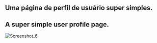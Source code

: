 ## Uma página de perfil de usuário super simples.
## A super simple user profile page.
![Screenshot_6](https://github.com/Godoy-png/User-Profile/assets/107765540/b0e5a545-5104-4525-83f1-9290e02c7c23)
